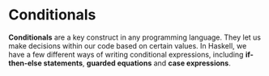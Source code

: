 # Conditionals

**Conditionals** are a key construct in any programming language. They let us make decisions within our code based on certain values. In Haskell, we have a few different ways of writing conditional expressions, including **if-then-else statements**, **guarded equations** and **case expressions**.
